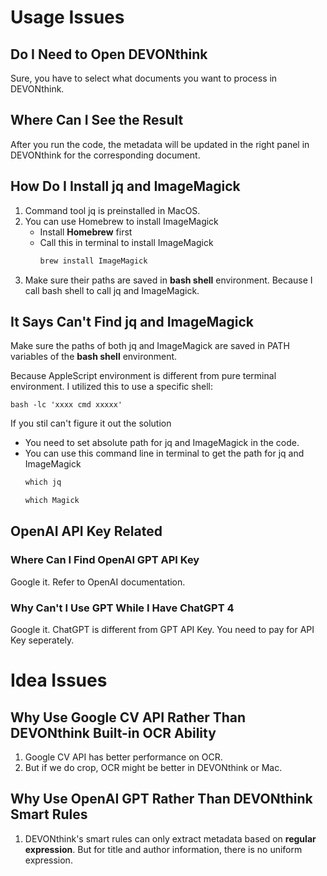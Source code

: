 # Usage Issues

## Do I Need to Open DEVONthink

Sure, you have to select what documents you want to process in DEVONthink.

## Where Can I See the Result

After you run the code, the metadata will be updated in the right panel in DEVONthink for the corresponding document.

## How Do I Install jq and ImageMagick

1. Command tool jq is preinstalled in MacOS.
2. You can use Homebrew to install ImageMagick
    - Install __Homebrew__ first
    - Call this in terminal to install ImageMagick
        ```cmd
        brew install ImageMagick
        ```
3. Make sure their paths are saved in **bash shell** environment. Because I call bash shell to call jq and ImageMagick.

## It Says Can't Find jq and ImageMagick

Make sure the paths of both jq and ImageMagick are saved in PATH variables of the **bash shell** environment.

Because AppleScript environment is different from pure terminal environment. I utilized this to use a specific shell:
```
bash -lc 'xxxx cmd xxxxx'
```

If you stil can't figure it out the solution

- You need to set absolute path for jq and ImageMagick in the code. 
- You can use this command line in terminal to get the path for jq and ImageMagick
    ```cmd
    which jq
    ```
    ```cmd
    which Magick
    ```

## OpenAI API Key Related

### Where Can I Find OpenAI GPT API Key

Google it. Refer to OpenAI documentation.

### Why Can't I Use GPT While I Have ChatGPT 4

Google it. ChatGPT is different from GPT API Key. You need to pay for API Key seperately.

# Idea Issues

## Why Use Google CV API Rather Than DEVONthink Built-in OCR Ability

1. Google CV API has better performance on OCR.
2. But if we do crop, OCR might be better in DEVONthink or Mac.

## Why Use OpenAI GPT Rather Than DEVONthink Smart Rules

1. DEVONthink's smart rules can only extract metadata based on **regular expression**. But for title and author information, there is no uniform expression. 






